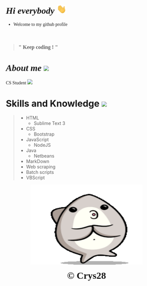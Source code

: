 <div style="font-family: Copperplate,Copperplate Gothic Light,fantasy;">

# *Hi everybody* <img src="pics/wave.gif" width="30px">  

* Welcome to my github profile

<br> 

>### " Keep coding ! " 

# *About me* <img src="https://media.tenor.com/images/502e119b9b583f14917bf80dabc06d04/tenor.gif" width="35px"> 
  
  CS Student <img src="https://c.tenor.com/zwQHGz7tyIEAAAAj/astonished-face-emoji-astonished-face.gif" width="35px"> 
</div>

# Skills and Knowledge <img src="https://media.tenor.com/images/2c5534b40b189422a2c0393818451123/tenor.gif" width="40px"> 
>* HTML 
>   * Sublime Text 3
>* CSS
>    * Bootstrap
>* JavaScript
>   * NodeJS
>* Java
>    * Netbeans
>* MarkDown
>* Web scraping
>* Batch scripts
>* VBScript

<p align="center">
  <img width="350" height="250" src="pics/end.gif"><br>
</p>

<div align="center" style="font-size: 30px; font-family: Papyrus,fantasy;">
<b>&copy; Crys28</b>
</div>
